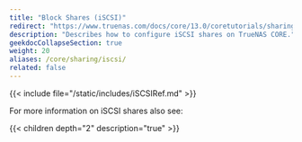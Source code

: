 ```yaml
---
title: "Block Shares (iSCSI)"
redirect: "https://www.truenas.com/docs/core/13.0/coretutorials/sharing/iscsi/"
description: "Describes how to configure iSCSI shares on TrueNAS CORE."
geekdocCollapseSection: true
weight: 20
aliases: /core/sharing/iscsi/
related: false
---
```


{{< include file="/static/includes/iSCSIRef.md" >}}

<div class="noprint">

For more information on iSCSI shares also see:

{{< children depth="2" description="true" >}}

</div>
